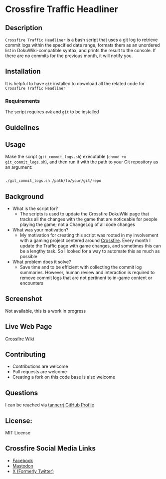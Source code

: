# Crossfire Traffic Headliner

## Description

`Crossfire Traffic Headliner` is a bash script that uses a git log to retrieve commit logs within the specified date range, formats them as an unordered list in DokuWiki-compatible syntax, and prints the result to the console. If there are no commits for the previous month, it will notify you.

## Installation

It is helpful to have `git` installed to download all the related code for `Crossfire Traffic Headliner`

### Requirements

The script requires `awk` and `git` to be installed

## Guidelines

## Usage

Make the script (`git_commit_logs.sh`) executable (`chmod +x git_commit_logs.sh`), and then run it with the path to your Git repository as an argument:

```bash

./git_commit_logs.sh /path/to/your/git/repo

```

## Background

 * What is the script for?
   * The scripts is used to update the Crossfire DokuWiki page that tracks all the changes with the game that are noticeable for people playing the game; not a ChangeLog of all code changes
 * What was your motivation?
   * My motivation for creating this script was rooted in my involvement with a gaming project centered around [Crossfire](https://sourceforge.net/projects/crossfire/). Every month I update the Traffic page with game changes, and sometimes this can be a lengthy task. So I looked for a way to automate this as much as possible
 * What problem does it solve?
   * Save time and to be efficient with collecting the commit log summaries. However, human review and interaction is required to remove commit logs that are not pertinent to in-game content or encounters

## Screenshot

Not available, this is a work in progress

## Live Web Page

[Crossfire Wiki](http://wiki.cross-fire.org/dokuwiki/doku.php/crossfire_traffic)

## Contributing

 * Contributions are welcome
 * Pull requests are welcome
 * Creating a fork on this code base is also welcome

## Questions

I can be reached via [tannerrj GitHub Profile](https://github.com/tannerrj)

## License:

MIT License

## Crossfire Social Media Links

 * [Facebook](https://www.facebook.com/crossfireproject/)
 * [Mastodon](https://mastodon.social/@crossfiremrpg)
 * [X (Formerly Twitter)](https://twitter.com/crossfiremrpg/)